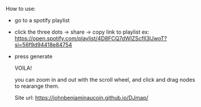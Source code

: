 How to use: 

- go to a spotify playlist 
- click the three dots -> share -> copy link to playlist
ex: https://open.spotify.com/playlist/4D8FCQ7dWIZScfIl3lJwoT?si=56f9d94418e84754

- press generate

  VOILA!

  you can zoom in and out with the scroll wheel, and click and drag nodes to rearange them.

  Site url: https://johnbenjaminaucoin.github.io/DJmap/
